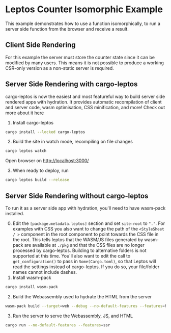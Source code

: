 # Leptos Counter Isomorphic Example

This example demonstrates how to use a function isomorphically, to run a server side function from the browser and
receive a result.

## Client Side Rendering

For this example the server must store the counter state since it can be modified by many users. This means it is not
possible to produce a working CSR-only version as a non-static server is required.

## Server Side Rendering with cargo-leptos

cargo-leptos is now the easiest and most featureful way to build server side rendered apps with hydration. It provides
automatic recompilation of client and server code, wasm optimisation, CSS minification, and more! Check out more about
it [here](https://github.com/akesson/cargo-leptos)

1. Install cargo-leptos

```bash
cargo install --locked cargo-leptos
```

2. Build the site in watch mode, recompiling on file changes

```bash
cargo leptos watch
```

Open browser on [http://localhost:3000/](http://localhost:3000/)

3. When ready to deploy, run

```bash
cargo leptos build --release
```

## Server Side Rendering without cargo-leptos

To run it as a server side app with hydration, you'll need to have wasm-pack installed.

0. Edit the `[package.metadata.leptos]` section and set `site-root` to `"."`. For examples with CSS you also want to
   change the path of the `<StyleSheet / >` component in the root component to point towards the CSS file in the root.
   This tells leptos that the WASM/JS files generated by wasm-pack are available at `./pkg` and that the CSS files are
   no longer processed by cargo-leptos. Building to alternative folders is not supported at this time. You'll also want
   to edit the call to `get_configuration()` to pass in `Some(Cargo.toml)`, so that Leptos will read the settings
   instead of cargo-leptos. If you do so, your file/folder names cannot include dashes.
1. Install wasm-pack

```bash
cargo install wasm-pack
```

2. Build the Webassembly used to hydrate the HTML from the server

```bash
wasm-pack build --target=web --debug --no-default-features --features=hydrate
```

3. Run the server to serve the Webassembly, JS, and HTML

```bash
cargo run --no-default-features --features=ssr
```
